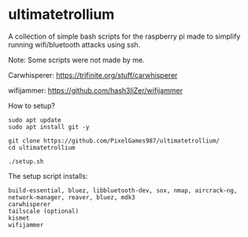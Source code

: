 # ultimatetrollium
A collection of simple bash scripts for the raspberry pi made to simplify running wifi/bluetooth attacks using ssh.

Note: Some scripts were not made by me. 

Carwhisperer: https://trifinite.org/stuff/carwhisperer

wifijammer: https://github.com/hash3liZer/wifijammer

How to setup?
```
sudo apt update
sudo apt install git -y

git clone https://github.com/PixelGames987/ultimatetrollium/
cd ultimatetrollium

./setup.sh
```

The setup script installs:
```
build-essential, bluez, libbluetooth-dev, sox, nmap, aircrack-ng, network-manager, reaver, bluez, mdk3
carwhisperer
tailscale (optional)
kismet
wifijammer
```
